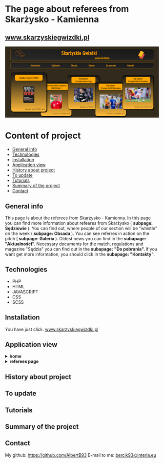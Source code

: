 # The page about referees from Skarżysko - Kamienna <br> 
## www.skarzyskiegwizdki.pl 
![a screenshot presenting the front page of the project website](./images/README/home.png)

# Content of project
* [General info](#general-info)
* [Technologies](#technologies)
* [Installation](#installation)
* [Application view](#application-view)
* [History about project](#history-about-project)
* [To update](#to-update)
* [Tutorials](#tutorials)
* [Summary of the project](#summary-of-the-project)
* [Contact](#contact)

## General info

This page is about the referees from Skarżysko - Kamienna. In this page you can find more information about refeeres from Skarżysko
( <b> subpage: Sędziowie </b>). You can find out, where people of our section will be "whistle" on the week (<b> subpage: Obsada </b>).
You can see referres in action on the pitch (<b> subpage: Galeria </b>).  Oldest news you can find in the <b> subapage: "Aktualności". </b>  Necessary documents for the match, regulations and magazine "Sędzia"
 you can find out in the  <b> subapage: "Do pobrania". </b> If you want get more information, you should click in the <b> subapage: "Kontakty". </b>



## Technologies
<ul>
<li>PHP</li>
<li>HTML</li>
<li>JAVASCRIPT</li>
<li>CSS</li>
<li>SCSS</li>
</ul>

## Installation
You have just click: www.skarzyskiegwizdki.pl

## Application view

<details>
<summary> <b>home</b> </summary>
</br> This image shows home page. This page contains header, menu and five articles, which are newest on this page. </br>
<img src="./images/README/news.png">
</details>
 
<details>
<summary> <b>referees page </b> </summary>
</br> This images shows all active refeeres in our referee section. </br>
<img src="./images/README/refs.png">
</br>
</br>If you click on photo, you will be able to see more information about every of us. </br>
<img src="./images/README/refs-pop.PNG">
</details>

## History about project

## To update

## Tutorials

## Summary of the project

## Contact

My github: https://github.com/AlbertB93
E-mail to me:  bercik93@interia.eu

